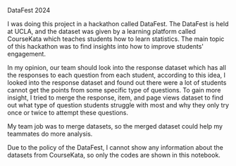 DataFest 2024


I was doing this project in a hackathon called DataFest. The DataFest is held at UCLA, and the dataset was given by a learning platform called CourseKata which teaches students how to learn statistics. The main topic of this hackathon was to find insights into how to improve students' engagement.

In my opinion, our team should look into the response dataset which has all the responses to each question from each student, according to this idea, I looked into the response dataset and found out there were a lot of students cannot get the points from some specific type of questions. To gain more insight, I tried to merge the response, item, and page views dataset to find out what type of question students struggle with most and why they only try once or twice to attempt these questions.

My team job was to merge datasets, so the merged dataset could help my teammates do more analysis.

Due to the policy of the DataFest, I cannot show any information about the datasets from CourseKata, so only the codes are shown in this notebook.
